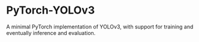 # PyTorch-YOLOv3
A minimal PyTorch implementation of YOLOv3, with support for training and eventually inference and evaluation.

